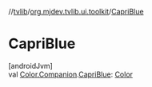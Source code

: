 //[tvlib](../../index.md)/[org.mjdev.tvlib.ui.toolkit](index.md)/[CapriBlue](-capri-blue.md)

# CapriBlue

[androidJvm]\
val [Color.Companion](https://developer.android.com/reference/kotlin/androidx/compose/ui/graphics/Color.Companion.html).[CapriBlue](-capri-blue.md): [Color](https://developer.android.com/reference/kotlin/androidx/compose/ui/graphics/Color.html)
